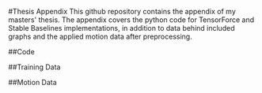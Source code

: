 #Thesis Appendix
This github repository contains the appendix of my masters' thesis.
The appendix covers the python code for TensorForce and Stable Baselines implementations, in addition to data behind included graphs and the applied motion data after preprocessing.

##Code

##Training Data

##Motion Data